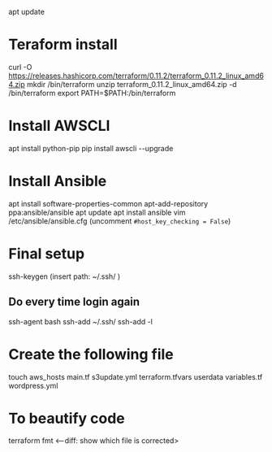 apt update

# Teraform install 
curl -O https://releases.hashicorp.com/terraform/0.11.2/terraform_0.11.2_linux_amd64.zip
mkdir /bin/terraform
unzip terraform_0.11.2_linux_amd64.zip -d /bin/terraform
export PATH=$PATH:/bin/terraform


# Install AWSCLI
apt install python-pip
pip install awscli --upgrade

# Install Ansible
apt install software-properties-common
apt-add-repository ppa:ansible/ansible
apt update
apt install ansible
vim /etc/ansible/ansible.cfg (uncomment `#host_key_checking = False`)

# Final setup
ssh-keygen (insert path: ~/.ssh/<name> )
## Do every time login again
ssh-agent bash
ssh-add ~/.ssh/<name>
ssh-add -l

# Create the following file
touch aws_hosts  main.tf  s3update.yml  terraform.tfvars  userdata  variables.tf  wordpress.yml

#  To beautify code
terraform fmt <--diff: show which file is corrected>
